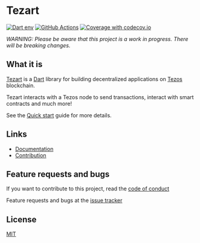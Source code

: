 # Tezart

[![Dart env](https://img.shields.io/static/v1?label=License&message=MIT&color=blue)](https://github.com/moneytrackio/tezart/blob/main/LICENSE)
[![GitHub Actions](https://github.com/moneytrackio/tezart/workflows/Run%20tests/badge.svg)](https://github.com/moneytrackio/tezart/actions?query=workflow%3A%22Run+tests%22)
[![Coverage with codecov.io](https://codecov.io/gh/moneytrackio/tezart/branch/main/graph/badge.svg?token=0BOIGV5QCT)](https://codecov.io/gh/moneytrackio/tezart)

*WARNING: Please be aware that this project is a work in progress. There will be breaking changes.*

## What it is 

[Tezart](https://github.com/moneytrackio/tezart) is a [Dart](https://dart.dev/) library for building decentralized applications on [Tezos](https://tezos.com) blockchain.

Tezart interacts with a Tezos node to send transactions, interact with smart contracts and much more!

See the [Quick start](#quick-start) guide for more details.

## Links

- [Documentation](https://moneytrackio.github.io/tezart/)
- [Contribution](https://moneytrackio.github.io/tezart/#/?id=contribute)
<!--- - API Reference  API Reference will be available when the package is published to pub.dev --> 

## Feature requests and bugs 

If you want to contribute to this project, read the [code of conduct](https://github.com/moneytrackio/tezart/blob/main/CONTRIBUTING.md)

Feature requests and bugs at the [issue tracker](https://github.com/moneytrackio/tezart/issues/new)

## License

[MIT](https://github.com/moneytrackio/tezart/blob/main/LICENSE)
